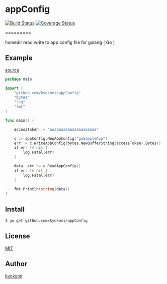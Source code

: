 # appConfig

[![Build Status](https://drone.io/github.com/kyokomi/appConfig/status.png)](https://drone.io/github.com/kyokomi/appConfig/latest)
[![Coverage Status](https://img.shields.io/coveralls/kyokomi/appConfig.svg)](https://coveralls.io/r/kyokomi/appConfig?branch=master)

=========

homedir read write to app config file for golang ( Go )

## Example

[source](https://github.com/kyokomi/appConfig/blob/master/example/main.go)

```go
package main

import (
	"github.com/kyokomi/appConfig"
	"bytes"
	"log"
	"fmt"
)

func main() {

	accessToken := "aaaaaaaaaaaaaaaaaaaaa"

	c := appConfig.NewAppConfig("goSampleApp")
	err := c.WriteAppConfig(bytes.NewBufferString(accessToken).Bytes())
	if err != nil {
		log.Fatal(err)
	}

	data, err := c.ReadAppConfig()
	if err != nil {
		log.Fatal(err)
	}

	fmt.Println(string(data))
}
```

## Install

```sh
$ go get github.com/kyokomi/appConfig
```

## License

[MIT](https://github.com/kyokomi/appConfig/blob/master/LICENSE)

## Author

[kyokomi](https://github.com/kyokomi)
